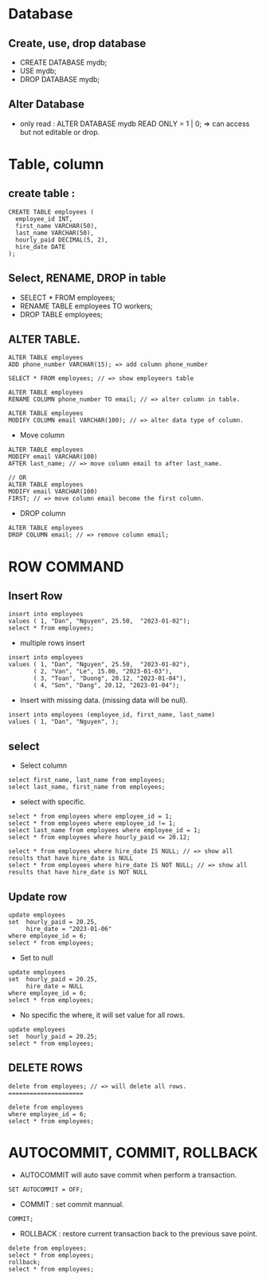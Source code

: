 # Database
## Create, use, drop database
- CREATE DATABASE mydb;
- USE mydb;
- DROP DATABASE mydb;

## Alter Database
- only read : ALTER DATABASE mydb READ ONLY = 1 | 0; => can access but not editable or drop.

# Table, column
## create table :

```
CREATE TABLE employees (
  employee_id INT,
  first_name VARCHAR(50),
  last_name VARCHAR(50),
  hourly_paid DECIMAL(5, 2),
  hire_date DATE
);

```

## Select, RENAME, DROP in table
- SELECT * FROM employees;
- RENAME TABLE employees TO workers;
- DROP TABLE employees;

## ALTER TABLE.
```
ALTER TABLE employees
ADD phone_number VARCHAR(15); => add column phone_number

SELECT * FROM employees; // => show employeers table

ALTER TABLE employees
RENAME COLUMN phone_number TO email; // => alter column in table.

ALTER TABLE employees
MODIFY COLUMN email VARCHAR(100); // => alter data type of column.

```

- Move column

```
ALTER TABLE employees
MODIFY email VARCHAR(100)
AFTER last_name; // => move column email to after last_name.

// OR
ALTER TABLE employees
MODIFY email VARCHAR(100)
FIRST; // => move column email become the first column.

```

- DROP column

```
ALTER TABLE employees
DROP COLUMN email; // => remove column email;
```

# ROW COMMAND

## Insert Row

```
insert into employees
values ( 1, "Dan", "Nguyen", 25.50,  "2023-01-02");
select * from employees;
```

- multiple rows insert

```
insert into employees
values ( 1, "Dan", "Nguyen", 25.50,  "2023-01-02"),
	   ( 2, "Van", "Le", 15.00, "2023-01-03"),
       ( 3, "Toan", "Duong", 20.12, "2023-01-04"),
       ( 4, "Sơn", "Dang", 20.12, "2023-01-04");

```

- Insert with missing data. (missing data will be null).

```
insert into employees (employee_id, first_name, last_name)
values ( 1, "Dan", "Nguyen", );
```

## select 
- Select column
```
select first_name, last_name from employees;
select last_name, first_name from employees;
```

- select with specific.

```
select * from employees where employee_id = 1;
select * from employees where employee_id != 1;
select last_name from employees where employee_id = 1;
select * from employees where hourly_paid <= 20.12;

select * from employees where hire_date IS NULL; // => show all results that have hire_date is NULL
select * from employees where hire_date IS NOT NULL; // => show all results that have hire_date is NOT NULL

```

## Update row
```
update employees 
set  hourly_paid = 20.25,
     hire_date = "2023-01-06"
where employee_id = 6;
select * from employees;
```

- Set to null
```
update employees 
set  hourly_paid = 20.25,
     hire_date = NULL
where employee_id = 6;
select * from employees;
```

- No specific the where, it will set value for all rows.
```
update employees 
set  hourly_paid = 20.25;
select * from employees;

```

## DELETE ROWS
```
delete from employees; // => will delete all rows.
=====================

delete from employees
where employee_id = 6;
select * from employees;

```

# AUTOCOMMIT, COMMIT, ROLLBACK
- AUTOCOMMIT will auto save commit when perform a transaction.
```
SET AUTOCOMMIT = OFF;
```
- COMMIT : set commit mannual.
```
COMMIT;
```
- ROLLBACK : restore current transaction back to the previous save point.
```
delete from employees;
select * from employees;
rollback;
select * from employees;
```


